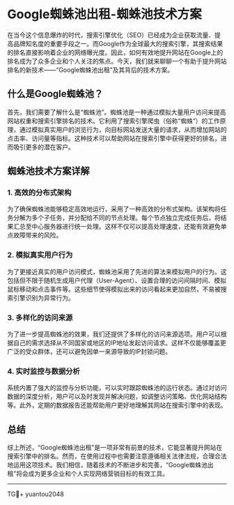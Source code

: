 # Google蜘蛛池出租-蜘蛛池技术方案

在当今这个信息爆炸的时代，搜索引擎优化（SEO）已经成为企业获取流量、提高品牌知名度的重要手段之一。而Google作为全球最大的搜索引擎，其搜索结果的排名直接影响着企业的网络曝光度。因此，如何有效地提升网站在Google上的排名成为了众多企业和个人关注的焦点。今天，我们就来聊聊一个有助于提升网站排名的新技术——“Google蜘蛛池出租”及其背后的技术方案。

## 什么是Google蜘蛛池？

首先，我们需要了解什么是“蜘蛛池”。蜘蛛池是一种通过模拟大量用户访问来提高网站权重和搜索引擎排名的技术。它利用了搜索引擎爬虫（俗称“蜘蛛”）的工作原理，通过模拟真实用户的浏览行为，向目标网站发送大量的请求，从而增加网站的点击率、访问量等指标。这种技术可以帮助网站在搜索引擎中获得更好的排名，进而吸引更多的潜在客户。

## 蜘蛛池技术方案详解

### 1. 高效的分布式架构

为了确保蜘蛛池能够稳定高效地运行，采用了一种高效的分布式架构。该架构将任务分解为多个子任务，并分配给不同的节点处理。每个节点独立完成任务后，将结果汇总至中心服务器进行统一处理。这样不仅可以提高处理速度，还能有效避免单点故障带来的风险。

### 2. 模拟真实用户行为

为了更接近真实的用户访问模式，蜘蛛池采用了先进的算法来模拟用户的行为。这包括但不限于随机生成用户代理（User-Agent）、设置合理的访问间隔时间、模拟鼠标移动和点击事件等。这些细节使得模拟出来的访问看起来更加自然，不易被搜索引擎识别为异常行为。

### 3. 多样化的访问来源

为了进一步提高蜘蛛池的效果，我们还提供了多样化的访问来源选项。用户可以根据自己的需求选择从不同国家或地区的IP地址发起访问请求。这样不仅能够覆盖更广泛的受众群体，还可以避免因单一来源导致的IP封锁问题。

### 4. 实时监控与数据分析

系统内置了强大的监控与分析功能，可以实时跟踪蜘蛛池的运行状态。通过对访问数据的深度分析，用户可以及时发现并解决问题，如调整访问策略、优化网站结构等。此外，定期的数据报告还能帮助用户更好地理解其网站在搜索引擎中的表现。

## 总结

综上所述，“Google蜘蛛池出租”是一项非常有前景的技术，它能显著提升网站在搜索引擎中的排名。然而，在使用过程中也需要注意遵循相关法律法规，合理合法地运用这项技术。我们相信，随着技术的不断进步和完善，“Google蜘蛛池出租”将会成为更多企业和个人实现网络营销目标的有效工具。

---

TG💪+ yuantou2048